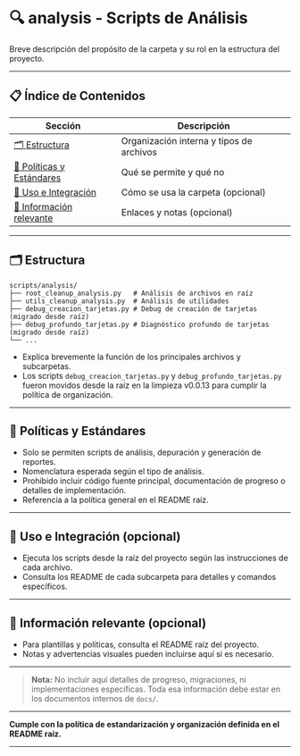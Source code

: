 # 🔍 analysis - Scripts de Análisis

Breve descripción del propósito de la carpeta y su rol en la estructura del proyecto.

---

## 📋 Índice de Contenidos

| Sección                                             | Descripción                              |
| --------------------------------------------------- | ---------------------------------------- |
| [🗂️ Estructura](#estructura)                         | Organización interna y tipos de archivos |
| [📁 Políticas y Estándares](#políticas-y-estándares) | Qué se permite y qué no                  |
| [🚀 Uso e Integración](#uso-e-integración)           | Cómo se usa la carpeta (opcional)        |
| [📖 Información relevante](#información-relevante)   | Enlaces y notas (opcional)               |

---

## 🗂️ Estructura

```
scripts/analysis/
├── root_cleanup_analysis.py   # Análisis de archivos en raíz
├── utils_cleanup_analysis.py  # Análisis de utilidades
├── debug_creacion_tarjetas.py # Debug de creación de tarjetas (migrado desde raíz)
├── debug_profundo_tarjetas.py # Diagnóstico profundo de tarjetas (migrado desde raíz)
└── ...
```

- Explica brevemente la función de los principales archivos y subcarpetas.
- Los scripts `debug_creacion_tarjetas.py` y `debug_profundo_tarjetas.py` fueron movidos desde la raíz en la limpieza v0.0.13 para cumplir la política de organización.

---

## 📁 Políticas y Estándares

- Solo se permiten scripts de análisis, depuración y generación de reportes.
- Nomenclatura esperada según el tipo de análisis.
- Prohibido incluir código fuente principal, documentación de progreso o detalles de implementación.
- Referencia a la política general en el README raíz.

---

## 🚀 Uso e Integración (opcional)

- Ejecuta los scripts desde la raíz del proyecto según las instrucciones de cada archivo.
- Consulta los README de cada subcarpeta para detalles y comandos específicos.

---

## 📖 Información relevante (opcional)

- Para plantillas y políticas, consulta el README raíz del proyecto.
- Notas y advertencias visuales pueden incluirse aquí si es necesario.

---

> **Nota:** No incluir aquí detalles de progreso, migraciones, ni implementaciones específicas. Toda esa información debe estar en los documentos internos de `docs/`.

---

**Cumple con la política de estandarización y organización definida en el README raíz.**

---
